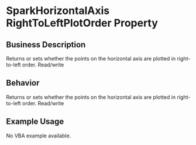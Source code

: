 # SparkHorizontalAxis RightToLeftPlotOrder Property

## Business Description
Returns or sets whether the points on the horizontal axis are plotted in right-to-left order. Read/write

## Behavior
Returns or sets whether the points on the horizontal axis are plotted in right-to-left order.  Read/write

## Example Usage
No VBA example available.